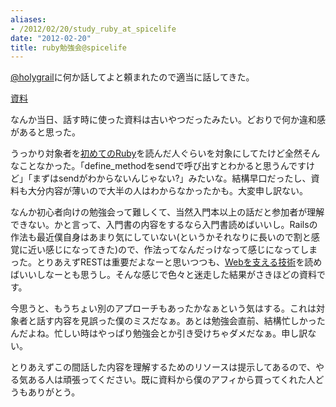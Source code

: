 ```yaml
---
aliases:
- /2012/02/20/study_ruby_at_spicelife
date: "2012-02-20"
title: ruby勉強会@spicelife
---
```

<a href='http://twitter.com/holygrail' target='_blank'>@holygrail</a>に何か話してよと頼まれたので適当に話してきた。

<a href='http://ukstudio.github.com/ruby-study-2012-02-17/' target='_blank'>資料</a>

なんか当日、話す時に使った資料は古いやつだったみたい。どおりで何か違和感があると思った。

うっかり対象者を<a href='http://www.amazon.co.jp/gp/product/4873113679?ie=UTF8&tag=ukstudio0c-22&linkCode=shr&camp=1207&creative=8411&creativeASIN=4873113679&ref_=sr_1_1&qid=1329744986&sr=8-1' target='_blank'>初めてのRuby</a>を読んだ人ぐらいを対象にしてたけど全然そんなことなかった。「define_methodをsendで呼び出すとわかると思うんですけど」「まずはsendがわからないんじゃない?」みたいな。結構早口だったし、資料も大分内容が薄いので大半の人はわからなかったかも。大変申し訳ない。

なんか初心者向けの勉強会って難しくて、当然入門本以上の話だと参加者が理解できない。かと言って、入門書の内容をするなら入門書読めばいいし。Railsの作法も最近僕自身はあまり気にしていない(というかそれなりに長いので割と感覚に近い感じになってきた)ので、作法ってなんだっけなって感じになってしまった。とりあえずRESTは重要だよなーと思いつつも、<a href='http://www.amazon.co.jp/gp/product/4774142042?ie=UTF8&tag=ukstudio0c-22&linkCode=shr&camp=1207&creative=8411&creativeASIN=4774142042&ref_=sr_1_1&qid=1329745527&sr=8-1' target='_blank'>Webを支える技術</a>を読めばいいしなーとも思うし。そんな感じで色々と迷走した結果がさきほどの資料です。

今思うと、もうちょい別のアプローチもあったかなぁという気はする。これは対象者と話す内容を見誤った僕のミスだなぁ。あとは勉強会直前、結構忙しかったんだよね。忙しい時はやっぱり勉強会とか引き受けちゃダメだなぁ。申し訳ない。

とりあえずこの間話した内容を理解するためのリソースは提示してあるので、やる気ある人は頑張ってください。既に資料から僕のアフィから買ってくれた人どうもありがとう。
